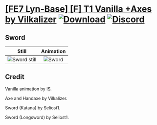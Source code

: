 # [\[FE7 Lyn-Base\] \[F\] T1 Vanilla +Axes by Vilkalizer](./) [![Download](https://img.shields.io/badge/Download--red?style=social&logo=github)](https://minhaskamal.github.io/DownGit/#/home?url=https://github.com/Klokinator/FE-Repo/tree/main/Battle%20Animations%2FLords%20-%20Vanilla%20and%20Custom%2F%5BFE7%20Lyn-Base%5D%20%5BF%5D%20T1%20Vanilla%20%2BAxes%20by%20Vilkalizer%2F1.%20Sword) [![Discord](https://img.shields.io/badge/Discord--blue?style=social&logo=discord)](https://discord.gg/C7VNGnyTPA)

## Sword

| Still | Animation |
| :---: | :-------: |
| ![Sword still](./Sword_000.png) | ![Sword](./Sword.gif) |

## Credit

Vanilla animation by IS.

Axe and Handaxe by Vilkalizer.

Sword (Katana) by Seliost1.

Sword (Longsword) by Seliost1.

